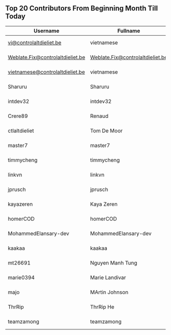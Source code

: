 ## Top 20 Contributors From Beginning Month Till Today ##
|Username|Fullname|Translated|DateJoined|Language|
|--------|--------|----------|----------|-------|
|vi@controlaltdieliet.be|vietnamese|5437|2023-09-04T13:53:13.||
|Weblate.Fix@controlaltdieliet.be|Weblate.Fix@controlaltdieliet.be|5413|2023-09-26T07:16:39.||
|vietnamese@controlaltdieliet.be|vietnamese|1370|2023-09-04T13:42:46.||
|Sharuru|Sharuru|1144|2020-06-19T18:20:22.|zh_Hans|
|intdev32|intdev32|860|2023-09-03T03:58:30.|ko|
|Crere89|Renaud|176|2023-09-18T15:47:28.|fr|
|ctlaltdieliet|Tom De Moor|82|2020-06-19T16:30:47Z|nl|
|master7|master7|77|2020-06-19T18:20:39.|pl|
|timmycheng|timmycheng|73|2023-06-02T06:14:18.|zh_Hans|
|linkvn|linkvn|70|2023-06-07T09:42:36.|vi|
|jprusch|jprusch|49|2021-06-28T12:00:18.|de|
|kayazeren|Kaya Zeren|40|2020-06-19T07:05:24Z|tr|
|homerCOD|homerCOD|38|2022-10-29T07:52:53.|sr|
|MohammedElansary-dev|MohammedElansary-dev|36|2023-09-23T18:21:10.|ar|
|kaakaa|kaakaa|35|2020-06-19T18:20:26Z|ja|
|mt26691|Nguyen Manh Tung|31|2023-09-18T13:48:43.|vi|
|marie0394|Marie Landivar|29|2023-09-22T21:40:14.|es|
|majo|MArtin Johnson|22|2020-06-19T18:19:45Z|sv|
|ThrRip|ThrRip He|16|2023-05-13T21:46:16.|zh_Hans|
|teamzamong|teamzamong|16|2021-03-26T01:41:07.|ko|
